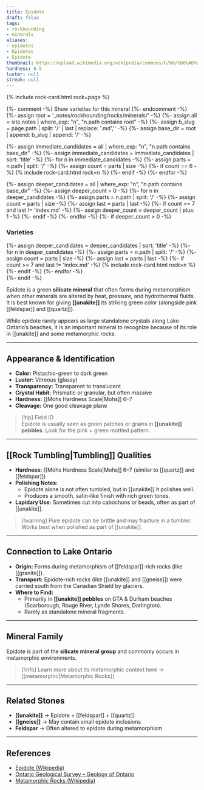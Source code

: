 ```yaml
---
title: Epidote
draft: false
tags:
- rockhounding
- minerals
aliases:
- epidotes
- Epidotes
- Epidote
thumbnail: https://upload.wikimedia.org/wikipedia/commons/b/b8/%D0%AD%D0%BF%D0%B8%D0%B4%D0%BE%D1%82%28%D0%BF%D1%83%D1%88%D0%BA%D0%B8%D0%BD%D0%B8%D1%82%29.jpg
hardness: 6.5
luster: null
streak: null
---
```

{% include rock-card.html rock=page %}

{%- comment -%} Show varieties for this mineral {%- endcomment -%}
{%- assign root = '_notes/rockhounding/rocks/minerals/' -%}
{%- assign all = site.notes | where_exp: "n", "n.path contains root" -%}
{%- assign b_slug = page.path | split: '/' | last | replace: '.md','' -%}
{%- assign base_dir = root | append: b_slug | append: '/' -%}

<div class="rock-card-grid">
  {%- assign immediate_candidates = all | where_exp: "n", "n.path contains base_dir" -%}
  {%- assign immediate_candidates = immediate_candidates | sort: 'title' -%}
  {%- for n in immediate_candidates -%}
    {%- assign parts = n.path | split: '/' -%}
    {%- assign count = parts | size -%}
    {%- if count == 6 -%}
      {% include rock-card.html rock=n %}
    {%- endif -%}
  {%- endfor -%}
</div>

{%- assign deeper_candidates = all | where_exp: "n", "n.path contains base_dir" -%}
{%- assign deeper_count = 0 -%}
{%- for n in deeper_candidates -%}
  {%- assign parts = n.path | split: '/' -%}
  {%- assign count = parts | size -%}
  {%- assign last = parts | last -%}
  {%- if count >= 7 and last != 'index.md' -%}
    {%- assign deeper_count = deeper_count | plus: 1 -%}
  {%- endif -%}
{%- endfor -%}
{%- if deeper_count > 0 -%}
  <h3>Varieties</h3>
  <div class="rock-card-grid">
    {%- assign deeper_candidates = deeper_candidates | sort: 'title' -%}
    {%- for n in deeper_candidates -%}
      {%- assign parts = n.path | split: '/' -%}
      {%- assign count = parts | size -%}
      {%- assign last = parts | last -%}
      {%- if count >= 7 and last != 'index.md' -%}
        {% include rock-card.html rock=n %}
      {%- endif -%}
    {%- endfor -%}
  </div>
{%- endif -%}

Epidote is a green **silicate mineral** that often forms during metamorphism when other minerals are altered by heat, pressure, and hydrothermal fluids. It is best known for giving **[[unakite]]** its striking green color (alongside pink [[feldspar]] and [[quartz]]).  

While epidote rarely appears as large standalone crystals along Lake Ontario’s beaches, it is an important mineral to recognize because of its role in [[unakite]] and some metamorphic rocks.

---

## Appearance & Identification
- **Color:** Pistachio-green to dark green  
- **Luster:** Vitreous (glassy)  
- **Transparency:** Transparent to translucent  
- **Crystal Habit:** Prismatic or granular, but often massive  
- **Hardness:** [[Mohs Hardness Scale|Mohs]] 6–7  
- **Cleavage:** One good cleavage plane  

> [!tip] Field ID  
> Epidote is usually seen as green patches or grains in **[[unakite]] pebbles**. Look for the pink + green mottled pattern.  

---

## [[Rock Tumbling|Tumbling]] Qualities
- **Hardness:** [[Mohs Hardness Scale|Mohs]] 6–7 (similar to [[quartz]] and [[feldspar]])  
- **Polishing Notes:**  
  - Epidote alone is not often tumbled, but in [[unakite]] it polishes well.  
  - Produces a smooth, satin-like finish with rich green tones.  
- **Lapidary Use:** Sometimes cut into cabochons or beads, often as part of [[unakite]].  

> [!warning] Pure epidote can be brittle and may fracture in a tumbler. Works best when polished as part of [[unakite]].  

---

## Connection to Lake Ontario
- **Origin:** Forms during metamorphism of [[feldspar]]-rich rocks (like [[granite]]).  
- **Transport:** Epidote-rich rocks (like [[unakite]] and [[gneiss]]) were carried south from the Canadian Shield by glaciers.  
- **Where to Find:**  
  - Primarily in **[[unakite]] pebbles** on GTA & Durham beaches (Scarborough, Rouge River, Lynde Shores, Darlington).  
  - Rarely as standalone mineral fragments.  

---

## Mineral Family
Epidote is part of the **silicate mineral group** and commonly occurs in metamorphic environments.  

> [!info] Learn more about its metamorphic context here → [[metamorphic|Metamorphic Rocks]]  

---

## Related Stones
- **[[unakite]]** → Epidote + [[feldspar]] + [[quartz]]  
- **[[gneiss]]** → May contain small epidote inclusions  
- **Feldspar** → Often altered to epidote during metamorphism  

---

## References
- [Epidote (Wikipedia)](https://en.wikipedia.org/wiki/Epidote)  
- [Ontario Geological Survey – Geology of Ontario](https://www.ontario.ca/page/geology-ontario)  
- [Metamorphic Rocks (Wikipedia)](https://en.wikipedia.org/wiki/Metamorphic_rock)  
